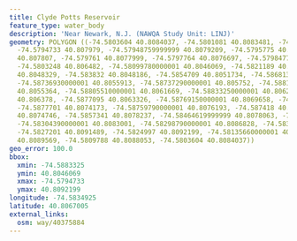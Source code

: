 ```yaml
---
title: Clyde Potts Reservoir
feature_type: water_body
description: 'Near Newark, N.J. (NAWQA Study Unit: LINJ)'
geometry: POLYGON ((-74.5803604 40.8084037, -74.5801081 40.8083481, -74.5798537 40.8081459,
  -74.5794733 40.807979, -74.57948759999999 40.8079209, -74.5795775 40.807869, -74.5796751
  40.807807, -74.579761 40.8077999, -74.5797764 40.8076697, -74.5798477 40.8075431,
  -74.5803248 40.806482, -74.58099780000001 40.8046069, -74.5821189 40.8046772, -74.58249910000001
  40.8048329, -74.583832 40.8048186, -74.5854709 40.8051734, -74.5868131 40.805579,
  -74.58736930000001 40.8055913, -74.58737290000001 40.805752, -74.58815420000001
  40.8055364, -74.58805510000001 40.8061669, -74.58833250000001 40.8062529, -74.5882302
  40.806378, -74.5877095 40.8063326, -74.58769150000001 40.8069658, -74.5877814 40.8071855,
  -74.5877701 40.8074173, -74.58759790000001 40.8076193, -74.587418 40.807616, -74.5870771
  40.8074746, -74.5857341 40.8078237, -74.58464619999999 40.8078063, -74.5840305 40.8076833,
  -74.58304390000001 40.8083001, -74.58298790000001 40.8086828, -74.5831367 40.8089459,
  -74.5827201 40.8091489, -74.5824997 40.8092199, -74.58135660000001 40.8089255, -74.5811774
  40.8089569, -74.5809788 40.8088053, -74.5803604 40.8084037))
geo_error: 100.0
bbox:
  xmin: -74.5883325
  ymin: 40.8046069
  xmax: -74.5794733
  ymax: 40.8092199
longitude: -74.5834925
latitude: 40.8067005
external_links:
  osm: way/40375884
---
```

